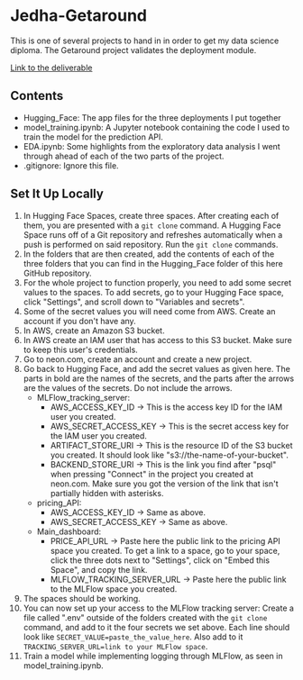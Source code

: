 # Jedha-Getaround

This is one of several projects to hand in in order to get my data science diploma. The Getaround project validates the deployment module.

[Link to the deliverable](https://aengusbl-getaround-project.hf.space)

## Contents

- Hugging_Face: The app files for the three deployments I put together
- model_training.ipynb: A Jupyter notebook containing the code I used to train the model for the prediction API.
- EDA.ipynb: Some highlights from the exploratory data analysis I went through ahead of each of the two parts of the project.
- .gitignore: Ignore this file.

## Set It Up Locally

1. In Hugging Face Spaces, create three spaces. After creating each of them, you are presented with a `git clone` command. A Hugging Face Space runs off of a Git repository and refreshes automatically when a push is performed on said repository. Run the `git clone` commands.
2. In the folders that are then created, add the contents of each of the three folders that you can find in the Hugging_Face folder of this here GitHub repository.
3. For the whole project to function properly, you need to add some secret values to the spaces. To add secrets, go to your Hugging Face space, click "Settings", and scroll down to "Variables and secrets".
4. Some of the secret values you will need come from AWS. Create an account if you don't have any.
5. In AWS, create an Amazon S3 bucket.
6. In AWS create an IAM user that has access to this S3 bucket. Make sure to keep this user's credentials.
7. Go to neon.com, create an account and create a new project.
8. Go back to Hugging Face, and add the secret values as given here. The parts in bold are the names of the secrets, and the parts after the arrows are the values of the secrets. Do not include the arrows.
    * MLFlow_tracking_server:
        * AWS_ACCESS_KEY_ID -> This is the access key ID for the IAM user you created.
        * AWS_SECRET_ACCESS_KEY -> This is the secret access key for the IAM user you created.
        * ARTIFACT_STORE_URI -> This is the resource ID of the S3 bucket you created. It should look like "s3://the-name-of-your-bucket".
        * BACKEND_STORE_URI -> This is the link you find after "psql" when pressing "Connect" in the project you created at neon.com. Make sure you got the version of the link that isn't partially hidden with asterisks.
    * pricing_API:
        * AWS_ACCESS_KEY_ID -> Same as above.
        * AWS_SECRET_ACCESS_KEY -> Same as above.
    * Main_dashboard:
        * PRICE_API_URL -> Paste here the public link to the pricing API space you created. To get a link to a space, go to your space, click the three dots next to "Settings", click on "Embed this Space", and copy the link.
        * MLFLOW_TRACKING_SERVER_URL -> Paste here the public link to the MLFlow space you created.
9. The spaces should be working.
10. You can now set up your access to the MLFlow tracking server: Create a file called ".env" outside of the folders created with the `git clone` command, and add to it the four secrets we set above. Each line should look like `SECRET_VALUE=paste_the_value_here`. Also add to it `TRACKING_SERVER_URL=link to your MLFlow space`.
11. Train a model while implementing logging through MLFlow, as seen in model_training.ipynb.
